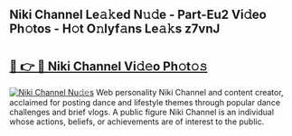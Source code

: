 ## Niki Channel Le𝚊𝚔ed N𝚞𝚍e - Part-Eu2 Vi𝚍eo Ph𝚘tos - H𝚘t O𝚗lyf𝚊ns Le𝚊𝚔s z7vnJ

# <h2><a href="http://hf7ho3.feru.top/?c=Niki+Channel">🔗 👉 🔴 Niki Channel Vi𝚍𝚎o Ph𝚘t𝚘𝚜</a></h2>

[![Niki Channel Nu𝚍𝚎s](https://i.imgur.com/0TWrTi3.gif)](http://hf7ho3.feru.top/?c=Niki+Channel)
Web personality Niki Channel and content creator, acclaimed for posting dance and lifestyle themes through popular dance challenges and brief vlogs. A public figure Niki Channel is an individual whose actions, beliefs, or achievements are of interest to the public. 
